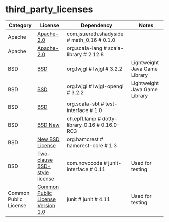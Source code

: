 # third_party_licenses

Category | License | Dependency | Notes
--- | --- | --- | ---
Apache | [Apache-2.0](https://www.apache.org/licenses/LICENSE-2.0.txt) | com.jsuereth.shadyside # math_0.16 # 0.1.0 | <notextile></notextile>
Apache | [Apache-2.0](https://www.apache.org/licenses/LICENSE-2.0) | org.scala-lang # scala-library # 2.12.8 | <notextile></notextile>
BSD | [BSD](https://www.lwjgl.org/license) | org.lwjgl # lwjgl # 3.2.2 | <notextile>Lightweight Java Game Library</notextile>
BSD | [BSD](https://www.lwjgl.org/license) | org.lwjgl # lwjgl-opengl # 3.2.2 | <notextile>Lightweight Java Game Library</notextile>
BSD | [BSD](https://github.com/sbt/test-interface/blob/master/LICENSE) | org.scala-sbt # test-interface # 1.0 | <notextile></notextile>
BSD | [BSD New](https://github.com/lampepfl/dotty/blob/master/LICENSE.md) | ch.epfl.lamp # dotty-library_0.16 # 0.16.0-RC3 | <notextile></notextile>
BSD | [New BSD License](http://www.opensource.org/licenses/bsd-license.php) | org.hamcrest # hamcrest-core # 1.3 | <notextile></notextile>
BSD | [Two-clause BSD-style license](http://github.com/sbt/junit-interface/blob/master/LICENSE.txt) | com.novocode # junit-interface # 0.11 | <notextile>Used for testing</notextile>
Common Public License | [Common Public License Version 1.0](http://www.opensource.org/licenses/cpl1.0.txt) | junit # junit # 4.11 | <notextile>Used for testing</notextile>

